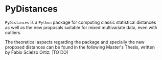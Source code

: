 # PyDistances

`PyDistances` is a `Python` package for computing classic statistical distances as well as the new proposals suitable for mixed multivariate data, even with outliers.

The theoretical aspects regarding the package and specially the new proposed distances can be found in the following Master's Thesis, written by Fabio Scielzo Ortiz: [TO DO]

```{tableofcontents}
```
